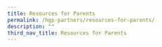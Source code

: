 ```yaml
---
title: Resources for Parents
permalink: /hgp-partners/resources-for-parents/
description: ""
third_nav_title: Resources for Parents
---
```

